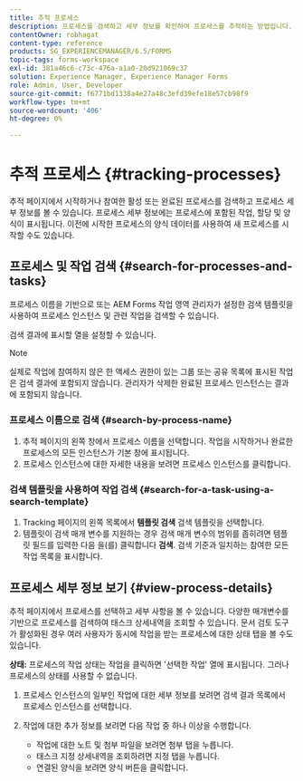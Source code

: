 ```yaml
---
title: 추적 프로세스
description: 프로세스를 검색하고 세부 정보를 확인하여 프로세스를 추적하는 방법입니다.
contentOwner: robhagat
content-type: reference
products: SG_EXPERIENCEMANAGER/6.5/FORMS
topic-tags: forms-workspace
exl-id: 381a46c6-c73c-476a-a1a0-20d921069c37
solution: Experience Manager, Experience Manager Forms
role: Admin, User, Developer
source-git-commit: f6771bd1338a4e27a48c3efd39efe18e57cb98f9
workflow-type: tm+mt
source-wordcount: '406'
ht-degree: 0%

---
```


# 추적 프로세스 {#tracking-processes}

추적 페이지에서 시작하거나 참여한 활성 또는 완료된 프로세스를 검색하고 프로세스 세부 정보를 볼 수 있습니다. 프로세스 세부 정보에는 프로세스에 포함된 작업, 할당 및 양식이 표시됩니다. 이전에 시작한 프로세스의 양식 데이터를 사용하여 새 프로세스를 시작할 수도 있습니다.

## 프로세스 및 작업 검색 {#search-for-processes-and-tasks}

프로세스 이름을 기반으로 또는 AEM Forms 작업 영역 관리자가 설정한 검색 템플릿을 사용하여 프로세스 인스턴스 및 관련 작업을 검색할 수 있습니다.

검색 결과에 표시할 열을 설정할 수 있습니다.

>[!NOTE]
>
>실제로 작업에 참여하지 않은 한 액세스 권한이 있는 그룹 또는 공유 목록에 표시된 작업은 검색 결과에 포함되지 않습니다. 관리자가 삭제한 완료된 프로세스 인스턴스는 결과에 포함되지 않습니다.

### 프로세스 이름으로 검색 {#search-by-process-name}

1. 추적 페이지의 왼쪽 창에서 프로세스 이름을 선택합니다. 작업을 시작하거나 완료한 프로세스의 모든 인스턴스가 기본 창에 표시됩니다.
1. 프로세스 인스턴스에 대한 자세한 내용을 보려면 프로세스 인스턴스를 클릭합니다.

### 검색 템플릿을 사용하여 작업 검색 {#search-for-a-task-using-a-search-template}

1. Tracking 페이지의 왼쪽 목록에서 **템플릿 검색** 검색 템플릿을 선택합니다.
1. 템플릿이 검색 매개 변수를 지원하는 경우 검색 매개 변수의 범위를 좁히려면 템플릿 필드를 입력한 다음 을(를) 클릭합니다 **검색**. 검색 기준과 일치하는 참여한 모든 작업 목록을 표시합니다.

## 프로세스 세부 정보 보기 {#view-process-details}

추적 페이지에서 프로세스를 선택하고 세부 사항을 볼 수 있습니다. 다양한 매개변수를 기반으로 프로세스를 검색하여 태스크 상세내역을 조회할 수 있습니다. 문서 검토 도구가 활성화된 경우 여러 사용자가 동시에 작업을 받는 프로세스에 대한 상태 탭을 볼 수도 있습니다.

**상태:** 프로세스의 작업 상태는 작업을 클릭하면 &#39;선택한 작업&#39; 열에 표시됩니다. 그러나 프로세스의 상태를 사용할 수 없습니다.

1. 프로세스 인스턴스의 일부인 작업에 대한 세부 정보를 보려면 검색 결과 목록에서 프로세스 인스턴스를 선택합니다.
1. 작업에 대한 추가 정보를 보려면 다음 작업 중 하나 이상을 수행합니다.

   * 작업에 대한 노트 및 첨부 파일을 보려면 첨부 탭을 누릅니다.
   * 태스크 지정 상세내역을 조회하려면 지정 탭을 누릅니다.
   * 연결된 양식을 보려면 양식 버튼을 클릭합니다.
